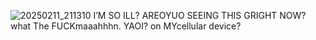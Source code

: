 ![20250211_211310](https://github.com/user-attachments/assets/d849475d-d451-431a-94b1-b63bffcf9857)
I’M SO ILL? AREOYUO SEEING THIS GRIGHT NOW? what The FUCKmaaahhhn. YAOI? on MYcellular device?
